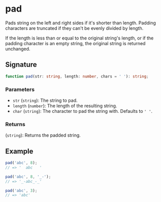 # pad

Pads string on the left and right sides if it's shorter than length. Padding characters are truncated if they can't be evenly divided by length.

If the length is less than or equal to the original string's length, or if the padding character is an empty string, the original string is returned unchanged.

## Signature

```typescript
function pad(str: string, length: number, chars = ' '): string;
```

### Parameters

- `str` (`string`): The string to pad.
- `length` (`number`): The length of the resulting string.
- `char` (`string`): The character to pad the string with. Defaults to `' '`.

### Returns

(`string`): Returns the padded string.

## Example

```javascript
pad('abc', 8);
// => '  abc   '

pad('abc', 8, '_-');
// => '_-abc_-_'

pad('abc', 3);
// => 'abc'
```
